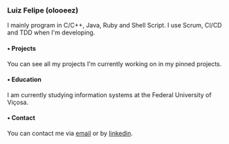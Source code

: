 ### Luiz Felipe (olooeez)

I mainly program in C/C++, Java, Ruby and Shell Script. I use Scrum, CI/CD and TDD when I'm developing.

#### • Projects

You can see all my projects I'm currently working on in my pinned projects.

#### • Education

I am currently studying information systems at the Federal University of Viçosa.

#### • Contact

You can contact me via [email](mailto:luizfelipecastrovb@gmail.com) or by [linkedin](https://www.linkedin.com/in/olooeez).
